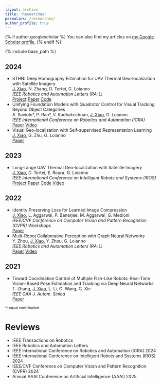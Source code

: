 ```yaml
---
layout: archive
title: "Researches"
permalink: /researches/
author_profile: true
---
```


{% if author.googlescholar %}
  You can also find my articles on <u><a href="{{author.googlescholar}}">my Google Scholar profile</a>.</u>
{% endif %}

{% include base_path %}

## 2024

<ul style="list-style-type:square">

<li>
<div class="title">STHN: Deep Homography Estimation for UAV Thermal Geo-localization with Satellite Imagery</div>
<div class="description"><u>J. Xiao</u>, N. Zhang, D. Tortei, G. Loianno</div>
<div class="description"><em>IEEE Robotics and Automation Letters (RA-L)</em></div>
<div class="description">
  <a href="https://xjh19971.github.io/STHN/">Project</a>
  <a href="https://arxiv.org/pdf/2405.20470.pdf">Paper</a>
  <a href="https://github.com/arplaboratory/STHN">Code</a>
</div>
</li>

<li>
<div class="title">Unifying Foundation Models with Quadrotor Control for Visual Tracking Beyond Object Categories</div>
<div class="description">A. Saviolo*, P. Rao*, V. Radhakrishnan, <u>J. Xiao</u>, G. Loianno</div>
<div class="description"><em>IEEE International Conference on Robotics and Automation (ICRA)</em></div>
<div class="description">
  <a href="https://arxiv.org/pdf/2310.04781.pdf">Paper</a>
  <a href="https://youtu.be/35sX9C1wUpA">Video</a>
</div>
</li>

<li>
<div class="title">Visual Geo-localization with Self-supervised Representation Learning</div>
<div class="description"><u>J. Xiao</u>, G. Zhu, G. Loianno</div>
<div class="description">
  <a href="https://arxiv.org/pdf/2308.00090.pdf">Paper</a>
</div>
</li>

</ul>

## 2023

<ul style="list-style-type:square">

<li>
<div class="title">Long-range UAV Thermal Geo-localization with Satellite Imagery</div>
<div class="description"><u>J. Xiao</u>, D. Tortei, E. Roura, G. Loianno</div>
<div class="description"><em>IEEE International Conference on Intelligent Robots and Systems (IROS)</em></div>
<div class="description">
  <a href="https://xjh19971.github.io/STGL/">Project</a>
  <a href="https://arxiv.org/pdf/2306.02994.pdf">Paper</a>
  <a href="https://github.com/arplaboratory/satellite-thermal-geo-localization">Code</a>
  <a href="https://www.youtube.com/watch?v=KVHFcNsK8Bg">Video</a>
</div>
</li>

</ul>

## 2022

<ul style="list-style-type:square">

<li>
<div class="title">Identity Preserving Loss for Learned Image Compression</div>
<div class="description"><u>J. Xiao</u>, L. Aggarwal, P. Banerjee, M. Aggarwal, G. Medioni</div>
<div class="description"><em>IEEE/CVF Conference on Computer Vision and Pattern Recognition (CVPR) Workshops</em></div>
<div class="description">
  <a href="https://arxiv.org/abs/2204.10869.pdf">Paper</a>
</div>
</li>

<li>
<div class="title">Multi-Robot Collaborative Perception with Graph Neural Networks</div>
<div class="description">Y. Zhou, <u>J. Xiao</u>, Y. Zhou, G. Loianno</div>
<div class="description"><em>IEEE Robotics and Automation Letters (RA-L)</em></div>
<div class="description">
  <a href="https://arxiv.org/abs/2201.01760.pdf">Paper</a>
  <a href="https://www.youtube.com/watch?v=2bdhLI3dqo0">Video</a>
</div>
</li>

</ul>

## 2021

<ul style="list-style-type:square">
<li>
<div class="title">Toward Coordination Control of Multiple Fish-Like Robots: Real-Time Vision-Based Pose Estimation and Tracking via Deep Neural Networks</div>
<div class="description">T. Zhang, <u>J. Xiao</u>, L. Li, C. Wang, G. Xie</div>
<div class="description"><em>IEEE CAA J. Autom. Sinica</em></div>
<div class="description">
  <a href="https://ieeexplore.ieee.org/abstract/document/9530612">Paper</a>
</div>
</li>
</ul>
  
<p><small>*: equal contribution</small></p>

# Reviews

<ul>
<li><div class="description">IEEE Transactions on Robotics</div></li>
<li><div class="description">IEEE Robotics and Automation Letters </div></li>
<li><div class="description">IEEE International Conference on Robotics and Automation (ICRA) 2024</div></li>
<li><div class="description">IEEE International Conference on Intelligent Robots and Systems (IROS) 2024</div></li>
<li><div class="description">IEEE/CVF Conference on Computer Vision and Pattern Recognition (CVPR) 2024</div></li>
<li><div class="description">Annual AAAI Conference on Artificial Intelligence (AAAI) 2025</div></li>
</ul>